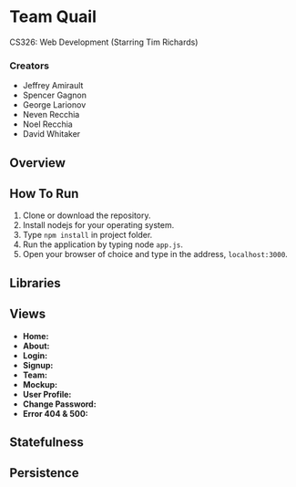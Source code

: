 # Team Quail
CS326: Web Development (Starring Tim Richards)

### Creators
* Jeffrey Amirault
* Spencer Gagnon
* George Larionov
* Neven Recchia
* Noel Recchia
* David Whitaker

## Overview

## How To Run

1. Clone or download the repository.
2. Install nodejs for your operating system.
3. Type `npm install` in project folder.
4. Run the application by typing node `app.js`.
5. Open your browser of choice and type in the address, `localhost:3000`.

## Libraries

## Views

* **Home:**
* **About:**
* **Login:**
* **Signup:**
* **Team:**
* **Mockup:**
* **User Profile:**
* **Change Password:**
* **Error 404 & 500:**

## Statefulness

## Persistence
